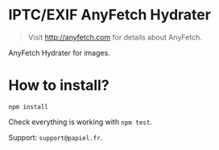 # IPTC/EXIF AnyFetch Hydrater
> Visit http://anyfetch.com for details about AnyFetch.

AnyFetch Hydrater for images.

# How to install?
```
npm install
```

Check everything is working with `npm test`.

Support: `support@papiel.fr`.

